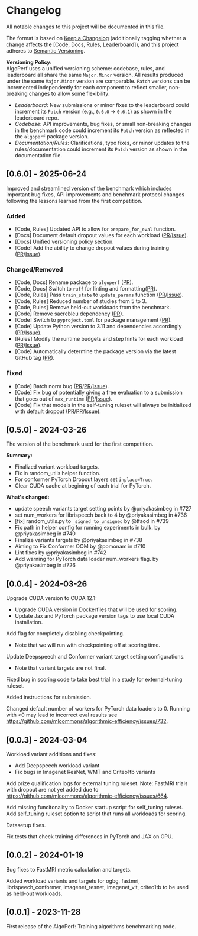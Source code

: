 # Changelog

All notable changes to this project will be documented in this file.

The format is based on [Keep a Changelog](https://keepachangelog.com/en/1.0.0/) (additionally tagging whether a change affects the [Code, Docs, Rules, Leaderboard]),
and this project adheres to [Semantic Versioning](https://semver.org/spec/v2.0.0.html).

**Versioning Policy:**  
AlgoPerf uses a unified versioning scheme: codebase, rules, and leaderboard all share the same `Major.Minor` version. All results produced under the same `Major.Minor` version are comparable. `Patch` versions can be incremented independently for each component to reflect smaller, non-breaking changes to allow some flexibility:

- _Leaderboard_: New submissions or minor fixes to the leaderboard could increment its `Patch` version (e.g., `0.6.0` -> `0.6.1`) as shown in the leaderboard repo.
- _Codebase_: API improvements, bug fixes, or small non-breaking changes in the benchmark code could increment its `Patch` version as reflected in the `algoperf` package version.
- _Documentation/Rules_: Clarifications, typo fixes, or minor updates to the rules/documentation could increment its `Patch` version as shown in the documentation file.

## [0.6.0] - 2025-06-24

Improved and streamlined version of the benchmark which includes important bug fixes, API improvements and benchmark protocol changes following the lessons learned from the first competition.

### Added

- [Code, Rules] Updated API to allow for `prepare_for_eval` function.
- [Docs] Document default dropout values for each workload ([PR](https://github.com/mlcommons/algorithmic-efficiency/pull/806)/[Issue](https://github.com/mlcommons/algorithmic-efficiency/issues/786)).
- [Docs] Unified versioning policy section.
- [Code] Add the ability to change dropout values during training ([PR](https://github.com/mlcommons/algorithmic-efficiency/pull/875)/[Issue](https://github.com/mlcommons/algorithmic-efficiency/issues/753)).

### Changed/Removed

- [Code, Docs] Rename package to `algoperf` ([PR](https://github.com/mlcommons/algorithmic-efficiency/pull/833)).
- [Code, Docs] Switch to `ruff` for linting and formatting([PR](https://github.com/mlcommons/algorithmic-efficiency/pull/874)).
- [Code, Rules] Pass `train_state` to `update_params` function ([PR](https://github.com/mlcommons/algorithmic-efficiency/pull/790)/[Issue](https://github.com/mlcommons/algorithmic-efficiency/issues/785)).
- [Code, Rules] Reduced number of studies from 5 to 3.
- [Code, Rules] Remove held-out workloads from the benchmark.
- [Code] Remove sacrebleu dependency ([PR](https://github.com/mlcommons/algorithmic-efficiency/pull/828)).
- [Code] Switch to `pyproject.toml` for package management ([PR](https://github.com/mlcommons/algorithmic-efficiency/pull/830)).
- [Code] Update Python version to 3.11 and dependencies accordingly ([PR](https://github.com/mlcommons/algorithmic-efficiency/pull/811)/[Issue](https://github.com/mlcommons/algorithmic-efficiency/issues/805)).
- [Rules] Modify the runtime budgets and step hints for each workload ([PR](https://github.com/mlcommons/algorithmic-efficiency/pull/838)/[Issue](https://github.com/mlcommons/algorithmic-efficiency/issues/836)).
- [Code] Automatically determine the package version via the latest GitHub tag ([PR](https://github.com/mlcommons/algorithmic-efficiency/pull/831)).

### Fixed

- [Code] Batch norm bug ([PR](https://github.com/mlcommons/algorithmic-efficiency/pull/783)/[PR](https://github.com/mlcommons/algorithmic-efficiency/pull/798)/[Issue](https://github.com/mlcommons/algorithmic-efficiency/issues/767)).
- [Code] Fix bug of potentially giving a free evaluation to a submission that goes out of `max_runtime` ([PR](https://github.com/mlcommons/algorithmic-efficiency/pull/789)/[Issue](https://github.com/mlcommons/algorithmic-efficiency/issues/719#issuecomment-2328797610)).
- [Code] Fix that models in the self-tuning ruleset will always be initialized with default dropout ([PR](https://github.com/mlcommons/algorithmic-efficiency/pull/873)/[PR](https://github.com/mlcommons/algorithmic-efficiency/pull/875)/[Issue](https://github.com/mlcommons/algorithmic-efficiency/issues/753)).

## [0.5.0] - 2024-03-26

The version of the benchmark used for the first competition.

**Summary:**

- Finalized variant workload targets.
- Fix in random_utils helper function.
- For conformer PyTorch Dropout layers set `inplace=True`.
- Clear CUDA cache at begining of each trial for PyTorch.

**What's changed:**

- update speech variants target setting points by @priyakasimbeg in #727
- set num_workers for librispeech back to 4 by @priyakasimbeg in #736
- [fix] random_utils.py to `_signed_to_unsigned` by @tfaod in #739
- Fix path in helper config for running experiments in bulk. by @priyakasimbeg in #740
- Finalize variants targets by @priyakasimbeg in #738
- Aiming to Fix Conformer OOM by @pomonam in #710
- Lint fixes by @priyakasimbeg in #742
- Add warning for PyTorch data loader num_workers flag. by @priyakasimbeg in #726

## [0.0.4] - 2024-03-26

Upgrade CUDA version to CUDA 12.1:

- Upgrade CUDA version in Dockerfiles that will be used for scoring.
- Update Jax and PyTorch package version tags to use local CUDA installation.

Add flag for completely disabling checkpointing.

- Note that we will run with checkpointing off at scoring time.

Update Deepspeech and Conformer variant target setting configurations.

- Note that variant targets are not final.

Fixed bug in scoring code to take best trial in a study for external-tuning ruleset.

Added instructions for submission.

Changed default number of workers for PyTorch data loaders to 0. Running with >0 may lead to incorrect eval results see <https://github.com/mlcommons/algorithmic-efficiency/issues/732>.

## [0.0.3] - 2024-03-04

Workload variant additions and fixes:

- Add Deepspeech workload variant
- Fix bugs in Imagenet ResNet, WMT and Criteo1tb variants

Add prize qualification logs for external tuning ruleset.
Note: FastMRI trials with dropout are not yet added due to <https://github.com/mlcommons/algorithmic-efficiency/issues/664>.

Add missing funcitonality to Docker startup script for self_tuning ruleset.
Add self_tuning ruleset option to script that runs all workloads for scoring.

Datasetup fixes.

Fix tests that check training differences in PyTorch and JAX on GPU.

## [0.0.2] - 2024-01-19

Bug fixes to FastMRI metric calculation and targets.

Added workload variants and targets for ogbg, fastmri, librispeech_conformer, imagenet_resnet, imagenet_vit, criteo1tb to be used as held-out workloads.

## [0.0.1] - 2023-11-28

First release of the AlgoPerf: Training algorithms benchmarking code.
